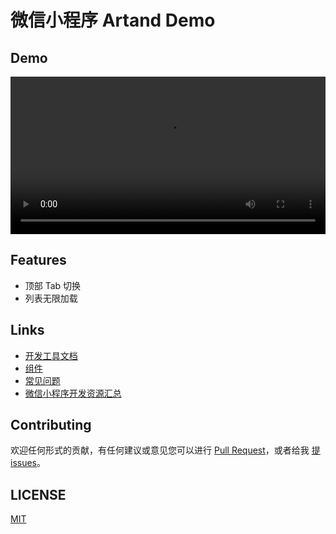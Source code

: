 # 微信小程序 Artand Demo


## Demo

<p align="center">
  <video width="100%" loop autobuffer autoplay>
    <source src="http://7xobjq.com5.z0.glb.clouddn.com/artand.mp4" type="video/mp4"></source>
    <source src="http://7xobjq.com5.z0.glb.clouddn.com/artand.webm" type="video/webm"></source>
    <source src="http://7xobjq.com5.z0.glb.clouddn.com/artand.ogv" type="video/ogg"></source>
  </video>
</p>

## Features

- 顶部 Tab 切换
- 列表无限加载

## Links

- [开发工具文档](https://mp.weixin.qq.com/debug/wxadoc/dev/devtools/devtools.html)
- [组件](https://mp.weixin.qq.com/debug/wxadoc/dev/component/)
- [常见问题](https://mp.weixin.qq.com/debug/wxadoc/dev/qa/qa.html)
- [微信小程序开发资源汇总](https://github.com/justjavac/awesome-wechat-weapp/)

## Contributing

欢迎任何形式的贡献，有任何建议或意见您可以进行 [Pull Request](https://github.com/SuperKieran/weapp-artand/pulls)，或者给我 [提issues](https://github.com/SuperKieran/weapp-artand/issues)。

## LICENSE

[MIT](./LICENSE)
